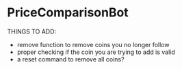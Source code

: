 # PriceComparisonBot

THINGS TO ADD:
- remove function to remove coins you no longer follow
- proper checking if the coin you are trying to add is valid
- a reset command to remove all coins?
